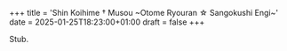+++
title = 'Shin Koihime † Musou ~Otome Ryouran ☆ Sangokushi Engi~'
date = 2025-01-25T18:23:00+01:00
draft = false
+++

Stub.
